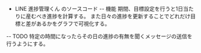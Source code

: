 - LINE 進捗管理くん のソースコード
-- 機能
期間、目標設定を行うと1日当たりに産むべき進捗を計算する。
また日々の進捗を更新することでどれだけ目標と差があるかをグラフで可視化する。

-- TODO
特定の時間になったらその日の進捗の有無を聞くメッセージの送信を行うようにする。
